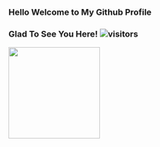 ### Hello Welcome to My Github Profile 

### Glad To See You Here!  ![visitors](https://visitor-badge.glitch.me/badge?page_id=${adityanaranje}.${adityanaranje/adityanaranje.id})

<img height="180em" src="https://github-readme-stats.vercel.app/api?username=adityanaranje&show_icons=true&hide_border=true&&count_private=true&include_all_commits=true" />
